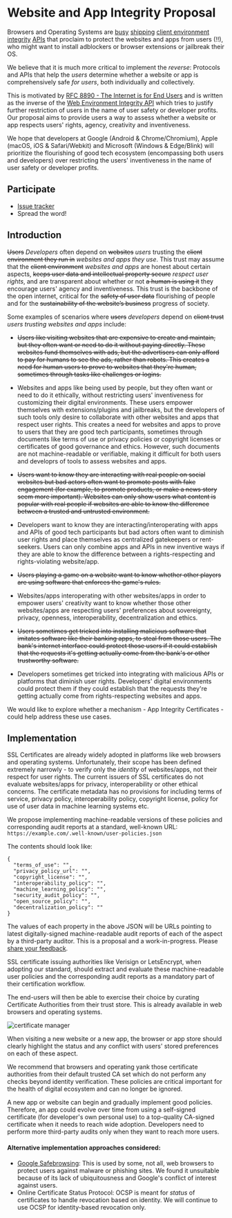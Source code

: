 # Website and App Integrity Proposal

Browsers and Operating Systems are [busy](https://httptoolkit.com/blog/apple-private-access-tokens-attestation/) [shipping](https://github.com/RupertBenWiser/Web-Environment-Integrity) [client environment integrity](https://developer.android.com/google/play/integrity) [APIs](https://azure.microsoft.com/en-in/products/azure-attestation) that proclaim to protect the websites and apps from users (!!), who might want to install adblockers or browser extensions or jailbreak their OS. 

We believe that it is much more critical to implement the _reverse_: Protocols and APIs that help the _users_ determine whether a website or app is comprehensively safe _for users_, both individually and collectively.

This is motivated by [RFC 8890 - The Internet is for End Users](https://datatracker.ietf.org/doc/html/rfc8890) and is written as the inverse of the [Web Environment Integrity API](https://github.com/RupertBenWiser/Web-Environment-Integrity) which tries to justify further restriction of users in the name of user safety or developer profits. Our proposal aims to provide users a way to assess whether a website or app respects users' rights, agency, creativity and inventiveness.

We hope that developers at Google (Android & Chrome/Chromium), Apple (macOS, iOS & Safari/Webkit) and Microsoft (Windows & Edge/Blink) will prioritize the flourishing of good tech ecosystem (encompassing both users and developers) over restricting the users' inventiveness in the name of user safety or developer profits.

## Participate
- [Issue tracker](https://github.com/nileshtrivedi/app-integrity-proposal)
- Spread the word!

## Introduction

~~Users~~ _Developers_ often depend on ~~websites~~ _users_ trusting the ~~client environment they run in~~ _websites and apps they use_. This trust may assume that the ~~client environment~~ _websites and apps_ are honest about certain aspects, ~~keeps user data and intellectual property secure~~ _respect user rights_, and are transparent about whether or not ~~a human is using it~~ they encourage users' agency and inventiveness. This trust is the backbone of the open internet, critical for the ~~safety of user data~~ flourishing of people and for the ~~sustainability of the website’s business~~ progress of society.

Some examples of scenarios where ~~users~~ _developers_ depend on ~~client trust~~ _users trusting websites and apps_ include:

- ~~Users like visiting websites that are expensive to create and maintain, but they often want or need to do it without paying directly. These websites fund themselves with ads, but the advertisers can only afford to pay for humans to see the ads, rather than robots. This creates a need for human users to prove to websites that they're human, sometimes through tasks like challenges or logins.~~

- Websites and apps like being used by people, but they often want or need to do it ethically, without restricting users' inventiveness for customizing their digital environments. These users empower themselves with extensions/plugins and jailbreaks, but the developers of such tools only desire to collaborate with other websites and apps that respect user rights. This creates a need for websites and apps to prove to users that they are good tech participants, sometimes through documents like terms of use or privacy policies or copyright licenses or certificates of good governance and ethics. However, such documents are not machine-readable or verifiable, making it difficult for both users and developrs of tools to assess websites and apps.

- ~~Users want to know they are interacting with real people on social websites but bad actors often want to promote posts with fake engagement (for example, to promote products, or make a news story seem more important). Websites can only show users what content is popular with real people if websites are able to know the difference between a trusted and untrusted environment.~~

- Developers want to know they are interacting/interoperating with apps and APIs of good tech participants but bad actors often want to diminish user rights and place themselves as centralized gatekeepers or rent-seekers. Users can only combine apps and APIs in new inventive ways if they are able to know the difference between a rights-respecting and rights-violating website/app.

- ~~Users playing a game on a website want to know whether other players are using software that enforces the game's rules.~~

- Websites/apps interoperating with other websites/apps in order to empower users' creativity want to know whether those other websites/apps are respecting users' preferences about sovereignty, privacy, openness, interoperability, decentralization and ethics.

- ~~Users sometimes get tricked into installing malicious software that imitates software like their banking apps, to steal from those users. The bank's internet interface could protect those users if it could establish that the requests it's getting actually come from the bank's or other trustworthy software.~~

- Developers sometimes get tricked into integrating with malicious APIs or platforms that diminish user rights. Developers' digital environments could protect them if they could establish that the requests they're getting actually come from rights-respecting websites and apps.

We would like to explore whether a mechanism - App Integrity Certificates - could help address these use cases.

## Implementation

SSL Certificates are already widely adopted in platforms like web browsers and operating systems. Unfortunately, their scope has been defined extremely narrowly - to verify only the _identity_ of websites/apps, not their respect for user rights. The current issuers of SSL certificates do not evaluate websites/apps for privacy, interoperability or other ethical concerns. The certificate metadata has no provisions for including terms of service, privacy policy, interoperability policy, copyright license, policy for use of user data in machine learning systems etc.

We propose implementing machine-readable versions of these policies and corresponding audit reports at a standard, well-known URL: `https://example.com/.well-known/user-policies.json`

The contents should look like:

```
{
  "terms_of_use": "",
  "privacy_policy_url": "",
  "copyright_license": "",
  "interoperability_policy": "",
  "machine_learning_policy": "",
  "security_audit_policy": "",
  "open_source_policy": "",
  "decentralization_policy": ""
}
```

The values of each property in the above JSON will be URLs pointing to latest digitally-signed machine-readable audit reports of each of the aspect by a third-party auditor. This is a proposal and a work-in-progress. Please [share your feedback](https://github.com/nileshtrivedi/app-integrity-proposal).

SSL certificate issuing authorities like Verisign or LetsEncrypt, when adopting our standard, should extract and evaluate these machine-readable user policies and the corresponding audit reports as a mandatory part of their certification workflow.

The end-users will then be able to exercise their choice by curating Certificate Authorities from their trust store. This is already available in web browsers and operating systems.

![certificate manager](https://user-images.githubusercontent.com/19304/260282584-7a328936-7fd7-4486-ac30-ca6639f2dc76.png)

When visiting a new website or a new app, the browser or app store should clearly highlight the status and any conflict with users' stored preferences on each of these aspect.

We recommend that browsers and operating yank those certificate authorities from their default trusted CA set which do not perform any checks beyond identity verification. These policies are critical important for the health of digital ecosystem and can no longer be ignored.

A new app or website can begin and gradually implement good policies. Therefore, an app could evolve over time from using a self-signed certificate (for developer's own personal use) to a top-quality CA-signed certificate when it needs to reach wide adoption. Developers need to perform more third-party audits only when they want to reach more users.

#### Alternative implementation approaches considered:

- [Google Safebrowsing](https://safebrowsing.google.com/): This is used by some, not all, web browsers to protect users against malware or phishing sites. We found it unsuitable because of its lack of ubiquitousness and Google's conflict of interest against users.
- Online Certificate Status Protocol: OCSP is meant for _status_ of certificates to handle revocation based on identity. We will continue to use OCSP for identity-based revocation only.
